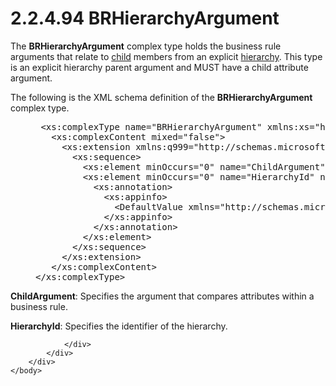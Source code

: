 <html dir="LTR" xmlns:mshelp="http://msdn.microsoft.com/mshelp" xmlns:ddue="http://ddue.schemas.microsoft.com/authoring/2003/5" xmlns:xlink="http://www.w3.org/1999/xlink" xmlns:tool="http://www.microsoft.com/tooltip">
    <head>
        <meta http-equiv="Content-Type" content="text/html; CHARSET=utf-8"></meta>
        <meta name="save" content="history"></meta>
        <title>2.2.4.94 BRHierarchyArgument</title>
        <xml>
            <mshelp:toctitle title="2.2.4.94 BRHierarchyArgument"></mshelp:toctitle>
            <mshelp:rltitle title="[MS-SSMDSWS-15]: BRHierarchyArgument"></mshelp:rltitle>
            <mshelp:keyword index="A" term="9fa28a45-cd41-43f9-a87c-ede17f240fbf"></mshelp:keyword>
            <mshelp:attr name="DCSext.ContentType" value="open specification"></mshelp:attr>
            <mshelp:attr name="AssetID" value="9fa28a45-cd41-43f9-a87c-ede17f240fbf"></mshelp:attr>
            <mshelp:attr name="TopicType" value="kbRef"></mshelp:attr>
            <mshelp:attr name="DCSext.Title" value="[MS-SSMDSWS-15]: BRHierarchyArgument" />
        </xml>
    </head>
    <body>
        <div id="header">
            <h1 class="heading">2.2.4.94 BRHierarchyArgument</h1>
        </div>
        <div id="mainSection">
            <div id="mainBody">
                <div id="allHistory" class="saveHistory"></div>
                <div id="sectionSection0" class="section" name="collapseableSection">
                    

<p>The <b>BRHierarchyArgument</b> complex type holds the
business rule arguments that relate to <a href="ad350219-f30b-4bac-99e5-6477986f9a7a.htm#gt_bc38f35b-d253-4f8f-8dcc-095e3a211ae0">child</a> members from an
explicit <a href="ad350219-f30b-4bac-99e5-6477986f9a7a.htm#gt_a07fc05d-cdb0-442c-984a-dd3589b9f682">hierarchy</a>. This
type is an explicit hierarchy parent argument and MUST have a child attribute
argument.</p>

<p>The following is the XML schema definition of the <b>BRHierarchyArgument</b>
complex type.</p>

<dl>
<dd>
<div><pre> &lt;xs:complexType name=&quot;BRHierarchyArgument&quot; xmlns:xs=&quot;http://www.w3.org/2001/XMLSchema&quot;&gt;
   &lt;xs:complexContent mixed=&quot;false&quot;&gt;
     &lt;xs:extension xmlns:q999=&quot;http://schemas.microsoft.com/sqlserver/masterdataservices/2009/09&quot; base=&quot;q999:BRArgument&quot;&gt;
       &lt;xs:sequence&gt;
         &lt;xs:element minOccurs=&quot;0&quot; name=&quot;ChildArgument&quot; nillable=&quot;true&quot; type=&quot;q999:BRAttributeArgument&quot; /&gt;
         &lt;xs:element minOccurs=&quot;0&quot; name=&quot;HierarchyId&quot; nillable=&quot;true&quot; type=&quot;q999:Identifier&quot;&gt;
           &lt;xs:annotation&gt;
             &lt;xs:appinfo&gt;
               &lt;DefaultValue xmlns=&quot;http://schemas.microsoft.com/2003/10/Serialization/&quot; EmitDefaultValue=&quot;false&quot; /&gt;
             &lt;/xs:appinfo&gt;
           &lt;/xs:annotation&gt;
         &lt;/xs:element&gt;
       &lt;/xs:sequence&gt;
     &lt;/xs:extension&gt;
   &lt;/xs:complexContent&gt;
&lt;/xs:complexType&gt;
</pre></div>
</dd></dl>

<p><b>ChildArgument</b>: Specifies the argument that
compares attributes within a business rule.</p>

<p><b>HierarchyId</b>: Specifies the identifier of the
hierarchy.</p>


                </div>
            </div>
        </div>
    </body>
</html>